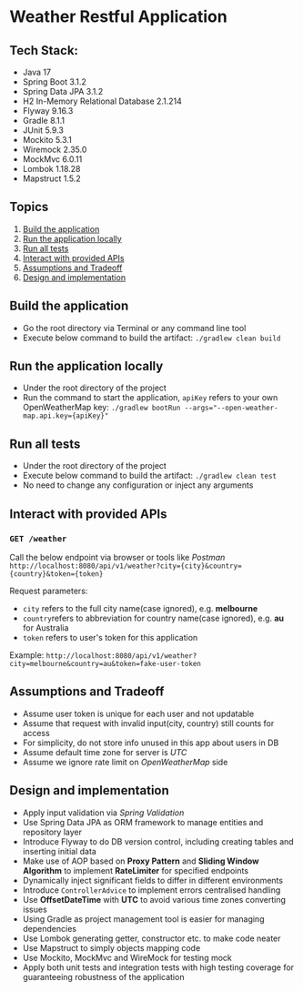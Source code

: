 # Weather Restful Application
## Tech Stack:
* Java 17
* Spring Boot 3.1.2
* Spring Data JPA 3.1.2
* H2 In-Memory Relational Database 2.1.214
* Flyway 9.16.3
* Gradle 8.1.1
* JUnit 5.9.3
* Mockito 5.3.1
* Wiremock 2.35.0
* MockMvc 6.0.11
* Lombok 1.18.28
* Mapstruct 1.5.2

## Topics
1. [Build the application](#build-the-application)
2. [Run the application locally](#run-the-application-locally)
3. [Run all tests](#run-all-tests)
4. [Interact with provided APIs](#interact-with-provided-apis)
5. [Assumptions and Tradeoff](#assumptions-and-tradeoff)
6. [Design and implementation](#design-and-implementation)

## Build the application
* Go the root directory via Terminal or any command line tool
* Execute below command to build the artifact:
  `./gradlew clean build`

## Run the application locally
* Under the root directory of the project
* Run the command to start the application, `apiKey` refers to your own OpenWeatherMap key:
  `./gradlew bootRun --args="--open-weather-map.api.key={apiKey}"`

## Run all tests
* Under the root directory of the project
* Execute below command to build the artifact:
  `./gradlew clean test`
* No need to change any configuration or inject any arguments

## Interact with provided APIs
### `GET /weather`
Call the below endpoint via browser or tools like *Postman*
`http://localhost:8080/api/v1/weather?city={city}&country={country}&token={token}`

Request parameters:
* `city` refers to the full city name(case ignored), e.g. **melbourne**
* `country`refers to abbreviation for country name(case ignored), e.g. **au** for Australia
* `token` refers to user's token for this application

Example:
`http://localhost:8080/api/v1/weather?city=melbourne&country=au&token=fake-user-token`

## Assumptions and Tradeoff
* Assume user token is unique for each user and not updatable
* Assume that request with invalid input(city, country) still counts for access
* For simplicity, do not store info unused in this app about users in DB
* Assume default time zone for server is *UTC*
* Assume we ignore rate limit on *OpenWeatherMap* side

## Design and implementation
* Apply input validation via *Spring Validation*
* Use Spring Data JPA as ORM framework to manage entities and repository layer
* Introduce Flyway to do DB version control, including creating tables and inserting initial data
* Make use of AOP based on **Proxy Pattern** and **Sliding Window Algorithm** to implement **RateLimiter** for specified endpoints
* Dynamically inject significant fields to differ in different environments
* Introduce `ControllerAdvice` to implement errors centralised handling
* Use **OffsetDateTime** with **UTC** to avoid various time zones converting issues
* Using Gradle as project management tool is easier for managing dependencies
* Use Lombok generating getter, constructor etc. to make code neater
* Use Mapstruct to simply objects mapping code
* Use Mockito, MockMvc and WireMock for testing mock
* Apply both unit tests and integration tests with high testing coverage for guaranteeing robustness of the application
